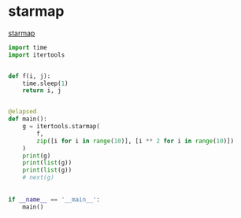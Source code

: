# starmap

[starmap](https://docs.python.org/3/library/itertools.html#itertools.starmap)

```python
import time
import itertools


def f(i, j):
    time.sleep(1)
    return i, j


@elapsed
def main():
    g = itertools.starmap(
        f,
        zip([i for i in range(10)], [i ** 2 for i in range(10)])
    )
    print(g)
    print(list(g))
    print(list(g))
    # next(g)
    
    
if __name__ == '__main__':
    main()
```
